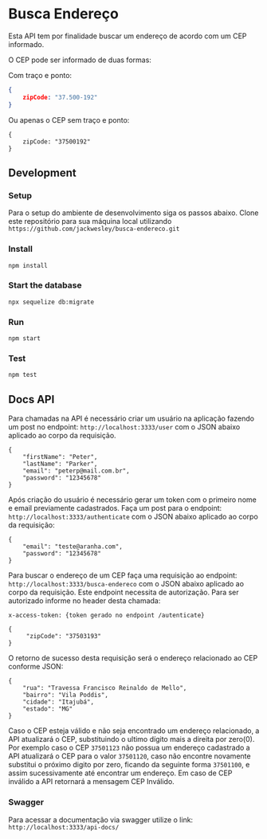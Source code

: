 # Busca Endereço

Esta API tem por finalidade buscar um endereço de acordo com um CEP informado. 

O CEP pode ser informado de duas formas:

Com traço e ponto:

```json
{
    zipCode: "37.500-192"
}
```

Ou apenas o CEP sem traço e ponto:
```
{
    zipCode: "37500192"
}
```
## Development

### Setup
Para o setup do ambiente de desenvolvimento siga os passos abaixo.
Clone este repositório para sua máquina local utilizando `https://github.com/jackwesley/busca-endereco.git`

### Install

```
npm install
```

### Start the database

```
npx sequelize db:migrate
```

### Run

```
npm start
```

### Test

```
npm test
```

## Docs API
Para chamadas na API é necessário criar um usuário na aplicação fazendo um post no endpoint: `http://localhost:3333/user` com o JSON abaixo aplicado ao corpo da requisição.
```
{
    "firstName": "Peter",
    "lastName": "Parker",
    "email": "peterp@mail.com.br",
    "password": "12345678"
}
```

Após criação do usuário é necessário gerar um token com o primeiro nome e email previamente cadastrados.
Faça um post para o endpoint:  `http://localhost:3333/authenticate` com o JSON abaixo aplicado ao corpo da requisição:
```
{
    "email": "teste@aranha.com",
    "password": "12345678"
} 
```

Para buscar o endereço de um CEP faça uma requisição ao endpoint: `http://localhost:3333/busca-endereco` com o JSON abaixo aplicado ao corpo da requisição.
Este endpoint necessita de autorização. Para ser autorizado informe no header desta chamada:

`
x-access-token: {token gerado no endpoint /autenticate}
`

```
{
     "zipCode": "37503193"          
}
```
O retorno de sucesso desta requisição será o endereço relacionado ao CEP conforme JSON:
```
{
    "rua": "Travessa Francisco Reinaldo de Mello",
    "bairro": "Vila Poddis",
    "cidade": "Itajubá",
    "estado": "MG"
}
```
Caso o CEP esteja válido e não seja encontrado um endereço relacionado, a API atualizará o CEP, substituindo o ultimo dígito mais a direita por zero(0).
Por exemplo caso o CEP `37501123` não possua um endereço cadastrado a API atualizará o CEP para o valor `37501120`, caso não encontre novamente substitui o próximo digito por zero, ficando da seguinte forma `37501100`, e assim sucessivamente até encontrar um endereço. Em caso de CEP inválido a API retornará a mensagem CEP Inválido.


### Swagger
Para acessar a documentação via swagger utilize o link: `http://localhost:3333/api-docs/`

